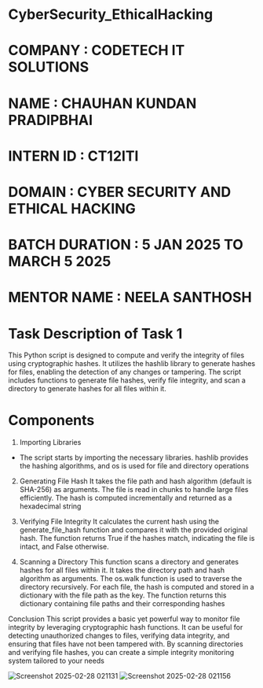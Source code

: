 # CyberSecurity_EthicalHacking

# COMPANY :  CODETECH IT SOLUTIONS
# NAME : CHAUHAN KUNDAN PRADIPBHAI
# INTERN ID : CT12ITI
# DOMAIN : CYBER SECURITY AND ETHICAL HACKING
# BATCH DURATION : 5 JAN 2025 TO MARCH 5 2025
# MENTOR NAME : NEELA SANTHOSH


# Task Description of Task 1

This Python script is designed to compute and verify the integrity of files using cryptographic hashes. It utilizes the hashlib library to generate hashes for files, enabling the detection of any changes or tampering. The script includes functions to generate file hashes, verify file integrity, and scan a directory to generate hashes for all files within it.

# Components
1. Importing Libraries
- The script starts by importing the necessary libraries. hashlib provides the hashing algorithms, and os is used for file and directory operations

2. Generating File Hash
   It takes the file path and hash algorithm (default is SHA-256) as arguments. The file is read in chunks to handle large files efficiently. The hash is computed incrementally and returned as a hexadecimal string

3. Verifying File Integrity
   It calculates the current hash using the generate_file_hash function and compares it with the provided original hash. The function returns True if the hashes match, indicating the file is intact, and False otherwise.

4. Scanning a Directory
   This function scans a directory and generates hashes for all files within it. It takes the directory path and hash algorithm as arguments. The os.walk function is used to traverse the directory recursively. For each file, the hash is computed and stored in a dictionary with the file path as the key. The function returns this dictionary containing file paths and their corresponding hashes

  
Conclusion
This script provides a basic yet powerful way to monitor file integrity by leveraging cryptographic hash functions. It can be useful for detecting unauthorized changes to files, verifying data integrity, and ensuring that files have not been tampered with. By scanning directories and verifying file hashes, you can create a simple integrity monitoring system tailored to your needs 

![Screenshot 2025-02-28 021131](https://github.com/user-attachments/assets/2879df53-02b9-4ead-87e7-1d398e2f0bd4)
![Screenshot 2025-02-28 021156](https://github.com/user-attachments/assets/567fd36b-277e-4a0f-bbec-341bd7752383)





